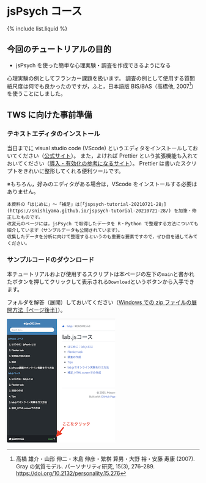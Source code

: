 # jsPsych コース

{% include list.liquid %}

## 今回のチュートリアルの目的

- jsPsych を使った簡単な心理実験・調査を作成できるようになる

心理実験の例としてフランカー課題を扱います。
調査の例として使用する質問紙尺度は何でも良かったのですが，ふと，日本語版 BIS/BAS（高橋他, 2007[^1]）を使うことにしました。

[^1]: 高橋 雄介・山形 伸二・木島 伸彦・繁桝 算男・大野 裕・安藤 寿康 (2007). Gray の気質モデル. パーソナリティ研究, 15(3), 276–289. https://doi.org/10.2132/personality.15.276

## TWS に向けた事前準備

### テキストエディタのインストール

当日までに visual studio code (VScode) というエディタをインストールしておいてください（[公式サイト](https://azure.microsoft.com/ja-jp/products/visual-studio-code/)）。
また，よければ Prettier という拡張機能も入れておいてください（[導入・有効化の参考になるサイト](https://ma-vericks.com/vscode-prettier/)）。
Prettier は書いたスクリプトをきれいに整形してくれる便利ツールです。

※もちろん，好みのエディタがある場合は，VScode をインストールする必要はありません。

```note
本資料の「はじめに」〜「補足」は[「jspsych-tutorial-20210721-28」](https://snishiyama.github.io/jspsych-tutorial-20210721-28/) を加筆・修正したものです。
改変元のページには，jsPsych で取得したデータを R・Python で整理する方法についても紹介しています（サンプルデータも公開されています）。
収集したデータを分析に向けて整理するというのも重要な要素ですので，ぜひ目を通してみてください。
```

### サンプルコードのダウンロード

本チュートリアルおよび使用するスクリプトは本ページの左下の`main`と書かれたボタンを押してクリックして表示される`Download`というボタンから入手できます。

フォルダを解答（展開）しておいてください（[Windows での zip ファイルの展開方法［ページ後半］](https://www.pc-koubou.jp/magazine/39336)）。

![サンプルコードのダウンロード方法](../download-repository.png)
